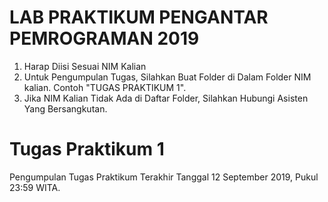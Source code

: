 # LAB PRAKTIKUM PENGANTAR PEMROGRAMAN 2019

1. Harap Diisi Sesuai NIM Kalian
2. Untuk Pengumpulan Tugas, Silahkan Buat Folder di Dalam Folder NIM kalian. Contoh "TUGAS PRAKTIKUM 1".
3. Jika NIM Kalian Tidak Ada di Daftar Folder, Silahkan Hubungi Asisten Yang Bersangkutan.

# Tugas Praktikum 1
Pengumpulan Tugas Praktikum Terakhir Tanggal 12 September 2019, Pukul 23:59 WITA.
